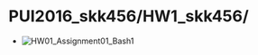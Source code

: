 # PUI2016_skk456/HW1_skk456/


- ![HW01_Assignment01_Bash1](https://github.com/sunnyk82/PUI2016_skk456/blob/master/HW1_skk456/HW01_Assignment01_Bash1.jpg)
